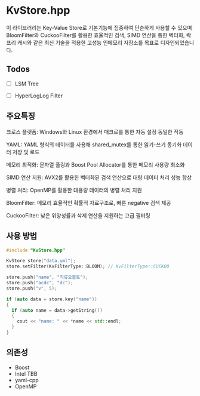 # KvStore.hpp

이 라이브러리는 Key-Value Store로 기본기능에 집중하여 단순하게 사용할 수 있으며
BloomFilter와 CuckooFilter를 활용한 효율적인 검색, SIMD 연산을 통한 벡터화, 락프리 캐시와 같은 최신 기술을 적용한 고성능 인메모리 저장소를 목표로 디자인되었습니다.

## Todos

- [ ] LSM Tree

- [ ] HyperLogLog Filter

## 주요특징

크로스 플랫폼: Windows와 Linux 환경에서 매크로를 통한 자동 설정 동일한 작동

YAML: YAML 형식의 데이터를 사용해 shared_mutex를 통한 읽기-쓰기 동기화 데이터 저장 및 로드

메모리 최적화: 문자열 풀링과 Boost Pool Allocator를 통한 메모리 사용량 최소화

SIMD 연산 지원: AVX2를 활용한 벡터화된 검색 연산으로 대량 데이터 처리 성능 향상

병렬 처리: OpenMP를 활용한 대용량 데이터의 병렬 처리 지원

BloomFilter: 메모리 효율적인 확률적 자료구조로, 빠른 negative 검색 제공

CuckooFilter: 낮은 위양성률과 삭제 연산을 지원하는 고급 필터링


## 사용 방법

```cpp
#include "KvStore.hpp"

KvStore store("data.yml");
store.setFilter(KvFilterType::BLOOM); // KvFilterType::CUCKOO

store.push("name", "직류오볼트");
store.push("acdc", "dc");
store.push("v", 5);

if (auto data = store.key("name")) 
{
  if (auto name = data->getString()) 
  {
    cout << "name: " << *name << std::endl;
  }
}
```

## 의존성
- Boost
- Intel TBB
- yaml-cpp
- OpenMP

